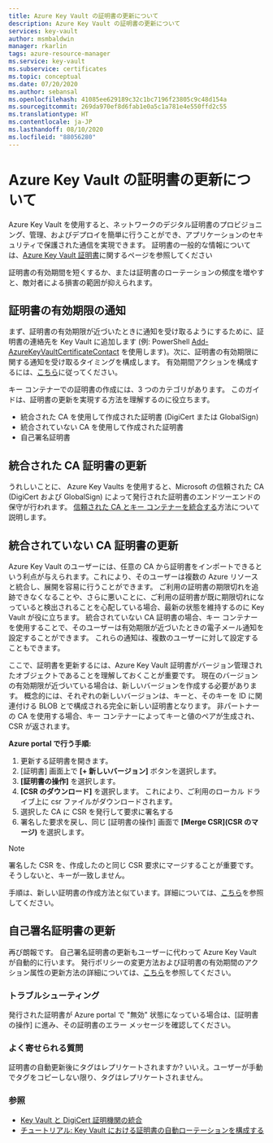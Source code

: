 ```yaml
---
title: Azure Key Vault の証明書の更新について
description: Azure Key Vault の証明書の更新について
services: key-vault
author: msmbaldwin
manager: rkarlin
tags: azure-resource-manager
ms.service: key-vault
ms.subservice: certificates
ms.topic: conceptual
ms.date: 07/20/2020
ms.author: sebansal
ms.openlocfilehash: 41085ee629189c32c1bc7196f23805c9c48d154a
ms.sourcegitcommit: 269da970ef8d6fab1e0a5c1a781e4e550ffd2c55
ms.translationtype: HT
ms.contentlocale: ja-JP
ms.lasthandoff: 08/10/2020
ms.locfileid: "88056280"
---
```

# <a name="about-azure-key-vault-certificate-renewal"></a>Azure Key Vault の証明書の更新について

Azure Key Vault を使用すると、ネットワークのデジタル証明書のプロビジョニング、管理、およびデプロイを簡単に行うことができ、アプリケーションのセキュリティで保護された通信を実現できます。 証明書の一般的な情報については、[Azure Key Vault 証明書](https://docs.microsoft.com/azure/key-vault/certificates/about-certificates)に関するページを参照してください

証明書の有効期間を短くするか、または証明書のローテーションの頻度を増やすと、敵対者による損害の範囲が抑えられます。

## <a name="certificate-expiration-notifications"></a>証明書の有効期限の通知
まず、証明書の有効期限が近づいたときに通知を受け取るようにするために、証明書の連絡先を Key Vault に追加します (例: PowerShell [Add-AzureKeyVaultCertificateContact](https://docs.microsoft.com/powershell/module/azurerm.keyvault/add-azurekeyvaultcertificatecontact?view=azurermps-6.13.0) を使用します)。次に、証明書の有効期限に関する通知を受け取るタイミングを構成します。 有効期間アクションを構成するには、[こちら](https://docs.microsoft.com/azure/key-vault/certificates/tutorial-rotate-certificates#update-lifecycle-attributes-of-a-stored-certificate)に従ってください。

キー コンテナーでの証明書の作成には、3 つのカテゴリがあります。 このガイドは、証明書の更新を実現する方法を理解するのに役立ちます。
-   統合された CA を使用して作成された証明書 (DigiCert または GlobalSign)
-   統合されていない CA を使用して作成された証明書
-   自己署名証明書

## <a name="renewal-of-integrated-ca-certificate"></a>統合された CA 証明書の更新 
うれしいことに、 Azure Key Vaults を使用すると、Microsoft の信頼された CA (DigiCert および GlobalSign) によって発行された証明書のエンドツーエンドの保守が行われます。 [信頼された CA とキー コンテナーを統合する](https://docs.microsoft.com/azure/key-vault/certificates/how-to-integrate-certificate-authority)方法について説明します。

## <a name="renewal-of-non-integrated-ca-certificate"></a>統合されていない CA 証明書の更新 
Azure Key Vault のユーザーには、任意の CA から証明書をインポートできるという利点が与えられます。これにより、そのユーザーは複数の Azure リソースと統合し、展開を容易に行うことができます。 ご利用の証明書の期限切れを追跡できなくなることや、さらに悪いことに、ご利用の証明書が既に期限切れになっていると検出されることを心配している場合、最新の状態を維持するのに Key Vault が役に立ちます。 統合されていない CA 証明書の場合、キー コンテナーを使用することで、そのユーザーは有効期限が近づいたときの電子メール通知を設定することができます。 これらの通知は、複数のユーザーに対して設定することもできます。

ここで、証明書を更新するには、Azure Key Vault 証明書がバージョン管理されたオブジェクトであることを理解しておくことが重要です。 現在のバージョンの有効期限が近づいている場合は、新しいバージョンを作成する必要があります。 概念的には、それぞれの新しいバージョンは、キーと、そのキーを ID に関連付ける BLOB とで構成される完全に新しい証明書となります。 非パートナーの CA を使用する場合、キー コンテナーによってキーと値のペアが生成され、CSR が返されます。

**Azure portal で行う手順:**
1.  更新する証明書を開きます。
2.  [証明書] 画面上で **[+ 新しいバージョン]** ボタンを選択します。
3.  **[証明書の操作]** を選択します。
4.  **[CSR のダウンロード]** を選択します。 これにより、ご利用のローカル ドライブ上に csr ファイルがダウンロードされます。
5.  選択した CA に CSR を発行して要求に署名する
6.  署名した要求を戻し、同じ [証明書の操作] 画面で **[Merge CSR]\(CSR のマージ\)** を選択します。

> [!NOTE]
> 署名した CSR を、作成したのと同じ CSR 要求にマージすることが重要です。そうしないと、キーが一致しません。

手順は、新しい証明書の作成方法と似ています。詳細については、[こちら]( https://docs.microsoft.com/azure/key-vault/certificates/create-certificate-signing-request#azure-portal)を参照してください。

## <a name="renewal-of-self-signed-certificate"></a>自己署名証明書の更新

再び朗報です。 自己署名証明書の更新もユーザーに代わって Azure Key Vault が自動的に行います。 発行ポリシーの変更方法および証明書の有効期間のアクション属性の更新方法の詳細については、[こちら](https://docs.microsoft.com/azure/key-vault/certificates/tutorial-rotate-certificates#update-lifecycle-attributes-of-a-stored-certificate)を参照してください。

### <a name="troubleshoot"></a>トラブルシューティング
発行された証明書が Azure portal で "無効" 状態になっている場合は、[証明書の操作] に進み、その証明書のエラー メッセージを確認してください。

### <a name="frequently-asked-questions"></a>よく寄せられる質問
証明書の自動更新後にタグはレプリケートされますか?
いいえ。ユーザーが手動でタグをコピーしない限り、タグはレプリケートされません。

### <a name="see-also"></a>参照
*   [Key Vault と DigiCert 証明機関の統合](how-to-integrate-certificate-authority.md)
*   [チュートリアル: Key Vault における証明書の自動ローテーションを構成する](tutorial-rotate-certificates.md)
